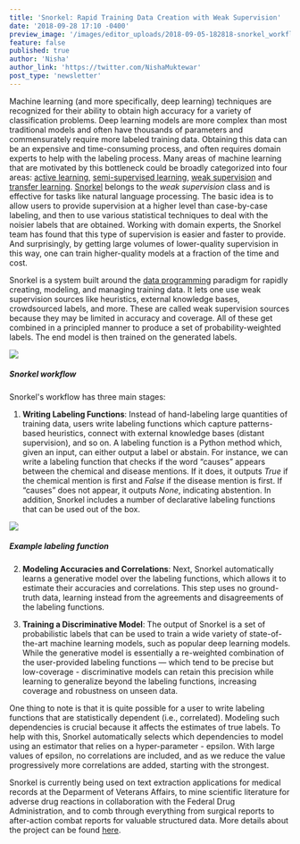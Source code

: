 ```yaml
---
title: 'Snorkel: Rapid Training Data Creation with Weak Supervision'
date: '2018-09-28 17:10 -0400'
preview_image: '/images/editor_uploads/2018-09-05-182818-snorkel_workflow.png'
feature: false
published: true
author: 'Nisha'
author_link: 'https://twitter.com/NishaMuktewar'
post_type: 'newsletter'
---
```


Machine learning (and more specifically, deep learning) techniques are recognized for their ability to obtain high accuracy for
a variety of classification problems. Deep learning models are more complex than most traditional models and often have
thousands of parameters and commensurately require more labeled training data. Obtaining this data can be an expensive and time-consuming process, and often requires domain experts to help with the labeling process. Many areas of machine learning that are motivated by this bottleneck could be broadly categorized into four areas: [active learning](https://dl.acm.org/citation.cfm?id=3019233), [semi-supervised learning](https://dl.acm.org/citation.cfm?id=1841234), [weak supervision](https://dawn.cs.stanford.edu/2017/07/16/weak-supervision/) and [transfer learning](https://ieeexplore.ieee.org/document/5288526/). [Snorkel](https://arxiv.org/abs/1711.10160) belongs to the _weak supervision_ class and is effective for tasks like natural language processing. The basic idea is to allow users to provide supervision at a higher level than case-by-case labeling, and then to use various statistical techniques to deal with the noisier labels that are obtained. Working with domain experts, the Snorkel team has found that this type of supervision is easier and faster to provide. And surprisingly, by getting large volumes of lower-quality supervision in this way, one can train higher-quality models at a fraction of the time and cost.

Snorkel is a system built around the [data programming](https://papers.nips.cc/paper/6523-data-programming-creating-large-training-sets-quickly) paradigm for rapidly creating, modeling, and managing training data. It lets one use weak supervision sources like heuristics, external knowledge bases, crowdsourced labels, and more. These are called weak supervision sources because they may be limited in accuracy and coverage. All of these get combined in a principled manner to produce a set of
probability-weighted labels. The end model is then trained on the generated labels.

![](/images/editor_uploads/2018-09-05-182818-snorkel_workflow.png)

##### Snorkel workflow

Snorkel's workflow has three main stages:

1. **Writing Labeling Functions**: Instead of hand-labeling large quantities of training data, users write labeling functions
   which capture patterns-based heuristics, connect with external knowledge bases (distant supervision), and so on. A labeling
   function is a Python method which, given an input, can either output a label or abstain. For instance, we can write a labeling function that checks if the word “causes” appears between the chemical and disease mentions. If it does, it outputs _True_ if the chemical mention is first and _False_ if the disease mention is first. If “causes” does not appear, it outputs _None_, indicating abstention. In addition, Snorkel includes a number of declarative labeling functions that can be used out of the box.

![](/images/editor_uploads/2018-09-05-182951-labeling_function.png)

##### Example labeling function

2. **Modeling Accuracies and Correlations**: Next, Snorkel automatically learns a generative model over the labeling functions, which allows it to estimate their accuracies and correlations. This step uses no ground-truth data, learning instead from the agreements and disagreements of the labeling functions.

3. **Training a Discriminative Model**: The output of Snorkel is a set of probabilistic labels that can be used to train a
   wide variety of state-of-the-art machine learning models, such as popular deep learning models. While the generative model is
   essentially a re-weighted combination of the user-provided labeling functions — which tend to be precise but low-coverage - discriminative models can retain this precision while learning to generalize beyond the labeling functions, increasing
   coverage and robustness on unseen data.

One thing to note is that it is quite possible for a user to write labeling functions that are statistically dependent (i.e., correlated). Modeling such dependencies is crucial because it affects the estimates of true labels. To help with this, Snorkel automatically selects which dependencies to model using an estimator that relies on a hyper-parameter - epsilon. With large values of epsilon, no correlations are included, and as we reduce the value progressively more correlations are added, starting with the strongest.

Snorkel is currently being used on text extraction applications for medical records at the Deparment of Veterans Affairs, to mine scientific literature for adverse drug reactions in collaboration with the Federal Drug Administration, and to comb through everything from surgical reports to after-action combat reports for valuable structured data. More details about the project can be found [here](https://hazyresearch.github.io/snorkel/).

